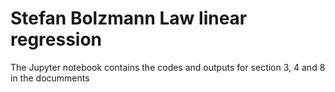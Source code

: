 # Stefan Bolzmann Law linear regression

The Jupyter notebook contains the codes and outputs for section 3, 4 and 8 in the documments
